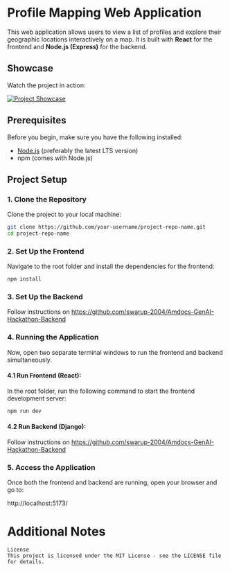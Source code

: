 # Profile Mapping Web Application

This web application allows users to view a list of profiles and explore their geographic locations interactively on a map. It is built with **React** for the frontend and **Node.js (Express)** for the backend.

## Showcase

Watch the project in action:

[![Project Showcase](https://img.youtube.com/vi/OR8KBdPqo6M/0.jpg)](https://youtu.be/OR8KBdPqo6M)

## Prerequisites

Before you begin, make sure you have the following installed:

- [Node.js](https://nodejs.org/) (preferably the latest LTS version)
- npm (comes with Node.js)

## Project Setup

### 1. Clone the Repository

Clone the project to your local machine:

```bash
git clone https://github.com/your-username/project-repo-name.git
cd project-repo-name
```

### 2. Set Up the Frontend

Navigate to the root folder and install the dependencies for the frontend:

```bash
npm install
```

### 3. Set Up the Backend

Follow instructions on https://github.com/swarup-2004/Amdocs-GenAI-Hackathon-Backend

### 4. Running the Application

Now, open two separate terminal windows to run the frontend and backend simultaneously.

#### 4.1 Run Frontend (React):

In the root folder, run the following command to start the frontend development server:

```bash
npm run dev
```

#### 4.2 Run Backend (Django):

Follow instructions on https://github.com/swarup-2004/Amdocs-GenAI-Hackathon-Backend

### 5. Access the Application

Once both the frontend and backend are running, open your browser and go to:

http://localhost:5173/

# Additional Notes

```The backend uses JWT for authentication.
License
This project is licensed under the MIT License - see the LICENSE file for details.
```
